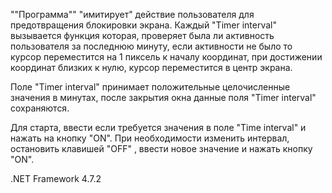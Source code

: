 ""Программа""  "имитирует"  действие пользователя для предотвращения блокировки экрана.
Каждый "Timer interval" вызывается функция которая, проверяет была ли активность пользователя за последнюю минуту,
если активности не было то курсор переместится на 1 пиксель к началу координат, при достижении координат близких к нулю, курсор переместится в центр экрана.

Поле "Timer interval" принимает положительные целочисленные значения в минутах, после закрытия окна данные поля "Timer interval" сохраняются.

Для старта, ввести если требуется значения в поле "Time interval" и нажать на кнопку "ON".
При необходимости изменить интервал, остановить клавишей "OFF" , ввести новое значение и нажать кнопку "ON".

.NET Framework 4.7.2
